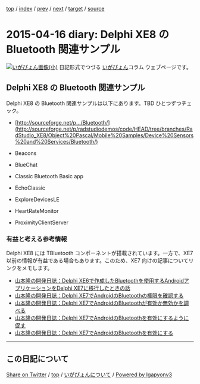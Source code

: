 [top](../index.html) 
 / [index](index.html) 
 / [prev](ig150415.html) 
 / [next](ig150417.html) 
 / [target](https://igapyon.github.io/diary/2015/ig150416.html) 
 / [source](https://github.com/igapyon/diary/blob/master/2015/ig150416.src.md) 

2015-04-16 diary: Delphi XE8 の Bluetooth 関連サンプル
=====================================================================================================
[![いがぴょん画像(小)](https://igapyon.github.io/diary/images/iga200306s.jpg "いがぴょん")](https://igapyon.github.io/diary/memo/memoigapyon.html) 日記形式でつづる [いがぴょん](https://igapyon.github.io/diary/memo/memoigapyon.html)コラム ウェブページです。

## Delphi XE8 の Bluetooth 関連サンプル

Delphi XE8 の Bluetooth 関連サンプルは以下にあります。TBD ひとつずつチェック。

* [http://sourceforge.net/p.../Bluetooth/](http://sourceforge.net/p/radstudiodemos/code/HEAD/tree/branches/RadStudio_XE8/Object%20Pascal/Mobile%20Samples/Device%20Sensors%20and%20Services/Bluetooth/)



*  Beacons
*  BlueChat
*  Classic Bluetooth Basic app
*  EchoClassic
*  ExploreDevicesLE
*  HeartRateMonitor
*  ProximityClientServer



### 有益と考える参考情報

Delphi XE8 には TBluetooth コンポーネントが搭載されています。一方で、XE7 以前の情報が有益である場合もあります。このため、XE7 向けの記事についてリンクをメモします。

* [山本隆の開発日誌：Delphi XE6で作成したBluetoothを使用するAndroidアプリケーションをDelphi XE7に移行したときの話](http://www.gesource.jp/weblog/?p=6820)
* [山本隆の開発日誌：Delphi XE7でAndroidのBluetoothの権限を確認する](http://www.gesource.jp/weblog/?p=6832)
* [山本隆の開発日誌：Delphi XE7でAndroidのBluetoothが有効か無効かを調べる](http://www.gesource.jp/weblog/?p=6833)
* [山本隆の開発日誌：Delphi XE7でAndroidのBluetoothを有効にするように促す](http://www.gesource.jp/weblog/?p=6837)
* [山本隆の開発日誌：Delphi XE7でAndroidのBluetoothを有効にする](http://www.gesource.jp/weblog/?p=6835)


----------------------------------------------------------------------------------------------------

## この日記について

[Share on Twitter](https://twitter.com/intent/tweet?hashtags=igapyon%2Cdiary%2C%E3%81%84%E3%81%8C%E3%81%B4%E3%82%87%E3%82%93&text=Delphi+XE8+%E3%81%AE+Bluetooth+%E9%96%A2%E9%80%A3%E3%82%B5%E3%83%B3%E3%83%97%E3%83%AB&url=https%3A%2F%2Figapyon.github.io%2Fdiary%2F2015%2Fig150416.html) / [top](../index.html) / [いがぴょんについて](https://igapyon.github.io/diary/memo/memoigapyon.html) / [Powered by Igapyonv3](https://github.com/igapyon/igapyonv3)
